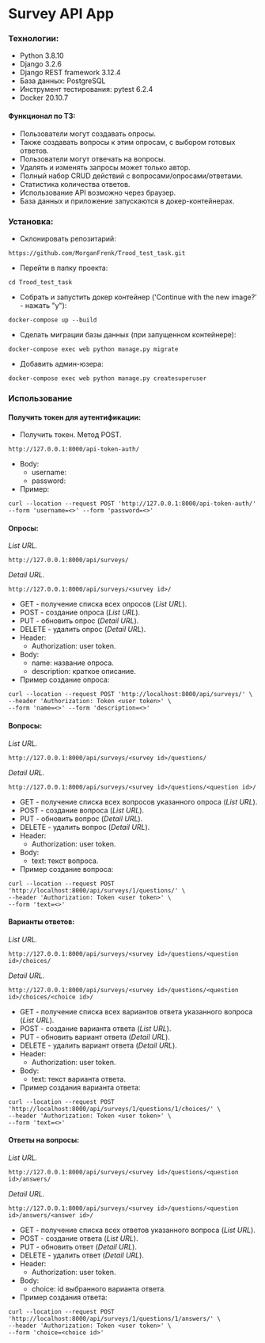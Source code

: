 #  Survey API App

### Технологии:
- Python 3.8.10
- Django 3.2.6
- Django REST framework 3.12.4
- База данных: PostgreSQL 
- Инструмент тестирования: pytest 6.2.4
- Docker 20.10.7

#### Функционал по ТЗ:
- Пользователи могут создавать опросы.
- Также создавать вопросы к этим опросам, с выбором готовых ответов.
- Пользователи могут отвечать на вопросы.
- Удалять и изменять запросы может только автор.
- Полный набор CRUD действий с вопросами/опросами/ответами.
- Статистика количества ответов.
- Использование API возможно через браузер.
- База данных и приложение запускаются в докер-контейнерах.

### Установка:
* Склонировать репозитарий:
```
https://github.com/MorganFrenk/Trood_test_task.git
```
* Перейти в папку проекта:
```
cd Trood_test_task
```
* Собрать и запустить докер контейнер ('Continue with the new image?' - нажать "y"):
```
docker-compose up --build
```
* Сделать миграции базы данных (при запущенном контейнере):
```
docker-compose exec web python manage.py migrate
```
* Добавить админ-юзера:
```
docker-compose exec web python manage.py createsuperuser
```
### Использование
#### Получить токен для аутентификации:
* Получить токен. Метод POST.
```
http://127.0.0.1:8000/api-token-auth/
```
* Body: 
    * username: 
    * password: 
* Пример:
```
curl --location --request POST 'http://127.0.0.1:8000/api-token-auth/' --form 'username=<>' --form 'password=<>'
```

#### Опросы:
_List URL._
```
http://127.0.0.1:8000/api/surveys/
```
_Detail URL._
```
http://127.0.0.1:8000/api/surveys/<survey id>/
```
* GET - получение списка всех опросов (_List URL_).
* POST - создание опроса (_List URL_).
* PUT - обновить опрос (_Detail URL_).
* DELETE - удалить опрос (_Detail URL_).
* Header:
   *  Authorization: user token.
* Body:
    * name: название опроса.
    * description: краткое описание.
* Пример создание опроса: 
```
curl --location --request POST 'http://localhost:8000/api/surveys/' \
--header 'Authorization: Token <user token>' \
--form 'name=<>' --form 'description=<>'
```

#### Вопросы:
_List URL._
```
http://127.0.0.1:8000/api/surveys/<survey id>/questions/
```
_Detail URL._
```
http://127.0.0.1:8000/api/surveys/<survey id>/questions/<question id>/
```
* GET - получение списка всех вопросов указанного опроса (_List URL_).
* POST - создание вопроса (_List URL_).
* PUT - обновить вопрос (_Detail URL_).
* DELETE - удалить вопрос (_Detail URL_).
* Header:
   *  Authorization: user token.
* Body:
    * text: текст вопроса.
* Пример создание вопроса: 
```
curl --location --request POST 'http://localhost:8000/api/surveys/1/questions/' \
--header 'Authorization: Token <user token>' \
--form 'text=<>'
```

#### Варианты ответов:
_List URL._
```
http://127.0.0.1:8000/api/surveys/<survey id>/questions/<question id>/choices/
```
_Detail URL._
```
http://127.0.0.1:8000/api/surveys/<survey id>/questions/<question id>/choices/<choice id>/
``` 
* GET - получение списка всех вариантов ответа указанного вопроса (_List URL_).
* POST - создание варианта ответа (_List URL_).
* PUT - обновить вариант ответа (_Detail URL_).
* DELETE - удалить вариант ответа (_Detail URL_).
* Header:
   *  Authorization: user token.
* Body:
    * text: текст варианта ответа.
* Пример создания варианта ответа: 
```
curl --location --request POST 'http://localhost:8000/api/surveys/1/questions/1/choices/' \
--header 'Authorization: Token <user token>' \
--form 'text=<>'
```

#### Ответы на вопросы:
_List URL._
```
http://127.0.0.1:8000/api/surveys/<survey id>/questions/<question id>/answers/
```
_Detail URL._
```
http://127.0.0.1:8000/api/surveys/<survey id>/questions/<question id>/answers/<answer id>/
```
* GET - получение списка всех ответов указанного вопроса (_List URL_).
* POST - создание ответа (_List URL_).
* PUT - обновить ответ (_Detail URL_).
* DELETE - удалить ответ (_Detail URL_).
* Header:
   *  Authorization: user token.
* Body:
    * choice: id выбранного варианта ответа.
* Пример создания ответа: 
```
curl --location --request POST 'http://localhost:8000/api/surveys/1/questions/1/answers/' \
--header 'Authorization: Token <user token>' \
--form 'choice=<choice id>'
```
